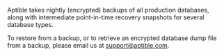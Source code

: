 Aptible takes nightly (encrypted) backups of all production databases, along with intermediate point-in-time recovery snapshots for several database types.

To restore from a backup, or to retrieve an encrypted database dump file from a backup, please email us at [support@aptible.com](mailto:support@aptible.com).
